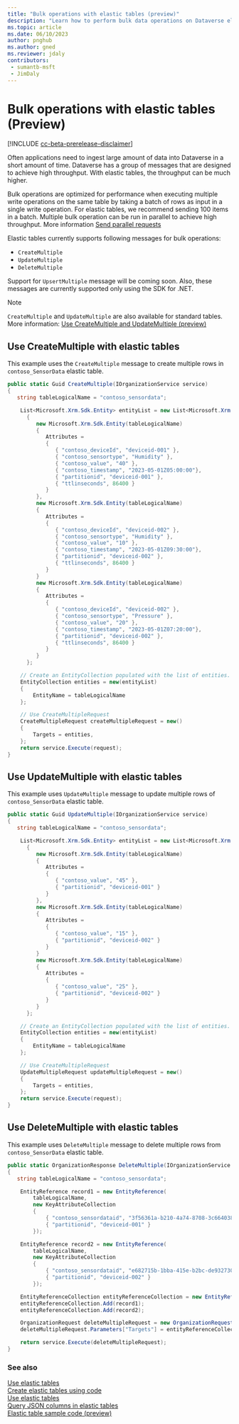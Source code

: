 ```yaml
---
title: "Bulk operations with elastic tables (preview)"
description: "Learn how to perform bulk data operations on Dataverse elastic tables with code"
ms.topic: article
ms.date: 06/10/2023
author: pnghub
ms.author: gned
ms.reviewer: jdaly
contributors:
 - sumantb-msft
 - JimDaly
---
```

# Bulk operations with elastic tables (Preview)

[!INCLUDE [cc-beta-prerelease-disclaimer](../../includes/cc-beta-prerelease-disclaimer.md)]

Often applications need to ingest large amount of data into Dataverse in a short amount of time. Dataverse has a group of messages that are designed to achieve high throughput. With elastic tables, the throughput can be much higher.

Bulk operations are optimized for performance when executing multiple write operations on the same table by taking a batch of rows as input in a single write operation. For elastic tables, we recommend sending 100 items in a batch. Multiple bulk operation can be run in parallel to achieve high throughput. More information [Send parallel requests](send-parallel-requests.md)

Elastic tables currently supports following messages for bulk operations:

- `CreateMultiple`
- `UpdateMultiple`
- `DeleteMultiple`

Support for `UpsertMultiple` message will be coming soon. Also, these messages are currently supported only using the SDK for .NET.

> [!NOTE]
> `CreateMultiple` and `UpdateMultiple` are also available for standard tables. More information: [Use CreateMultiple and UpdateMultiple (preview)](org-service/use-createmultiple-updatemultiple.md)

## Use CreateMultiple with elastic tables


This example uses the `CreateMultiple` message to create multiple rows in `contoso_SensorData` elastic table.

```csharp
public static Guid CreateMultiple(IOrganizationService service)
{
   string tableLogicalName = "contoso_sensordata";

    List<Microsoft.Xrm.Sdk.Entity> entityList = new List<Microsoft.Xrm.Sdk.Entity>
      {      
         new Microsoft.Xrm.Sdk.Entity(tableLogicalName)
         {
            Attributes =
            {
               { "contoso_deviceId", "deviceid-001" },
               { "contoso_sensortype", "Humidity" },
               { "contoso_value", "40" },
               { "contoso_timestamp", "2023-05-01Z05:00:00"},
               { "partitionid", "deviceid-001" },
               { "ttlinseconds", 86400 }
            }
         },
         new Microsoft.Xrm.Sdk.Entity(tableLogicalName)
         {
            Attributes =
            {
               { "contoso_deviceId", "deviceid-002" },
               { "contoso_sensortype", "Humidity" },
               { "contoso_value", "10" },
               { "contoso_timestamp", "2023-05-01Z09:30:00"},
               { "partitionid", "deviceid-002" },
               { "ttlinseconds", 86400 }
            }
         }
         new Microsoft.Xrm.Sdk.Entity(tableLogicalName)
         {
            Attributes =
            {
               { "contoso_deviceId", "deviceid-002" },
               { "contoso_sensortype", "Pressure" },
               { "contoso_value", "20" },
               { "contoso_timestamp", "2023-05-01Z07:20:00"},
               { "partitionid", "deviceid-002" },
               { "ttlinseconds", 86400 }
            }
         }
      };

    // Create an EntityCollection populated with the list of entities.
    EntityCollection entities = new(entityList)
    {
        EntityName = tableLogicalName
    };

    // Use CreateMultipleRequest
    CreateMultipleRequest createMultipleRequest = new()
    {
        Targets = entities,
    };
    return service.Execute(request);
}
```


## Use UpdateMultiple with elastic tables

This example uses `UpdateMultiple` message to update multiple rows of `contoso_SensorData` elastic table.

```csharp
public static Guid UpdateMultiple(IOrganizationService service)
{
   string tableLogicalName = "contoso_sensordata";

    List<Microsoft.Xrm.Sdk.Entity> entityList = new List<Microsoft.Xrm.Sdk.Entity>
      {
         new Microsoft.Xrm.Sdk.Entity(tableLogicalName)
         {
            Attributes =
            {
               { "contoso_value", "45" },
               { "partitionid", "deviceid-001" }
            }
         },
         new Microsoft.Xrm.Sdk.Entity(tableLogicalName)
         {
            Attributes =
            {
               { "contoso_value", "15" },
               { "partitionid", "deviceid-002" }
            }
         }
         new Microsoft.Xrm.Sdk.Entity(tableLogicalName)
         {
            Attributes =
            {
               { "contoso_value", "25" },
               { "partitionid", "deviceid-002" }
            }
         }
      };

    // Create an EntityCollection populated with the list of entities.
    EntityCollection entities = new(entityList)
    {
        EntityName = tableLogicalName
    };

    // Use CreateMultipleRequest
    UpdateMultipleRequest updateMultipleRequest = new()
    {
        Targets = entities,
    };
    return service.Execute(request);
}
```

## Use DeleteMultiple with elastic tables

This example uses `DeleteMultiple` message to delete multiple rows from `contoso_SensorData` elastic table.

```csharp
public static OrganizationResponse DeleteMultiple(IOrganizationService service)
{
   string tableLogicalName = "contoso_sensordata";

    EntityReference record1 = new EntityReference(
        tableLogicalName, 
        new KeyAttributeCollection
        {
            { "contoso_sensordataid", "3f56361a-b210-4a74-8708-3c664038fa41" },
            { "partitionid", "deviceid-001" }
        });

    EntityReference record2 = new EntityReference(
        tableLogicalName,
        new KeyAttributeCollection
        {
            { "contoso_sensordataid", "e682715b-1bba-415e-b2bc-de9327308423" },
            { "partitionid", "deviceid-002" }
        });

    EntityReferenceCollection entityReferenceCollection = new EntityReferenceCollection();
    entityReferenceCollection.Add(record1);
    entityReferenceCollection.Add(record2);

    OrganizationRequest deleteMultipleRequest = new OrganizationRequest("DeleteMultiple");
    deleteMultipleRequest.Parameters["Targets"] = entityReferenceCollection;

    return service.Execute(deleteMultipleRequest);
}
```

### See also

[Use elastic tables](elastic-tables.md)<br />
[Create elastic tables using code](create-elastic-tables.md)<br />
[Use elastic tables](use-elastic-tables.md)<br />
[Query JSON columns in elastic tables](query-json-columns-elastic-tables.md)<br />
[Elastic table sample code (preview)](elastic-table-samples.md)
